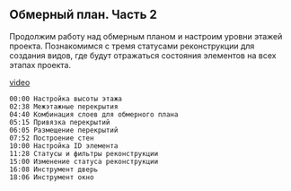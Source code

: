 ## Обмерный план. Часть 2

Продолжим работу над обмерным планом и настроим уровни этажей проекта. Познакомимся с тремя статусами реконструкции для создания видов, где будут отражаться состояния элементов на всех этапах проекта.

[video](https://player.softculture.cc/embed/online/IAB/IAB_19.31.08_L1-8_Measurement_Plan_P2)

``` chapters
00:00 Настройка высоты этажа
02:38 Межэтажные перекрытия
04:40 Комбинация слоев для обмерного плана
05:15 Привязка перекрытий
06:05 Размещение перекрытий
07:52 Построение стен
10:00 Настройка ID элемента
11:28 Статусы и фильтры реконструкции
15:00 Изменение статуса реконструкции
16:08 Инструмент дверь
18:06 Инструмент окно
```
